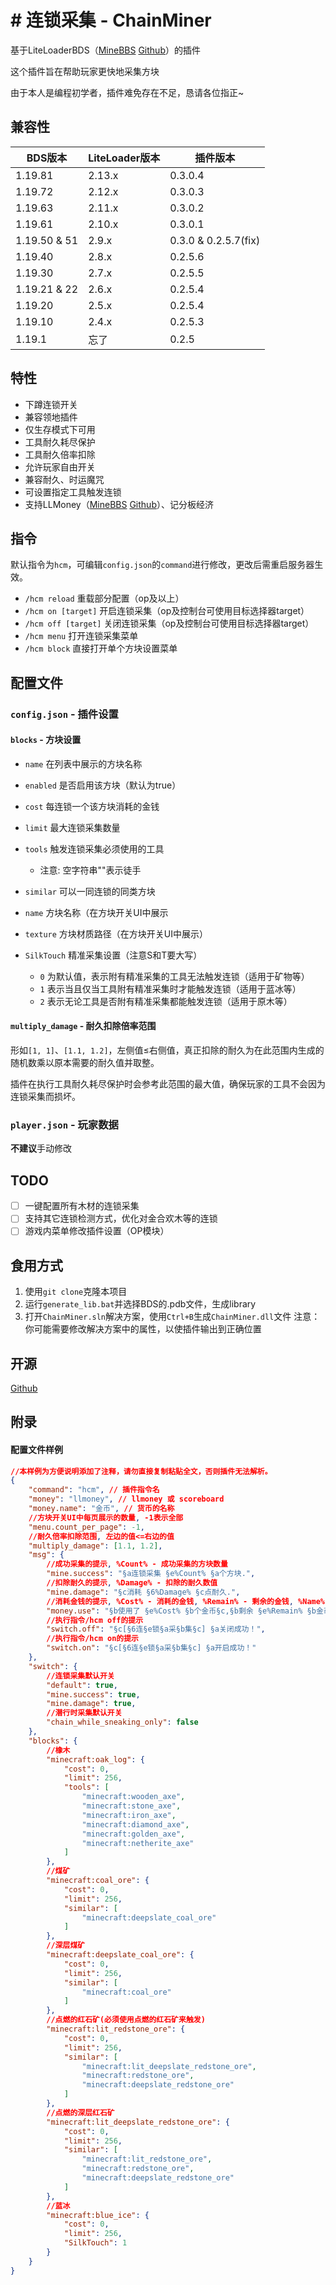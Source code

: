 # # 连锁采集 - ChainMiner

基于LiteLoaderBDS（[MineBBS](https://www.minebbs.com/liteloader/) [Github](https://github.com/LiteLDev/LiteLoaderBDS)）的插件

这个插件旨在帮助玩家更快地采集方块

由于本人是编程初学者，插件难免存在不足，恳请各位指正~

## 兼容性

|BDS版本|LiteLoader版本|插件版本|
|--|--|--|
|1.19.81|2.13.x|0.3.0.4|
|1.19.72|2.12.x|0.3.0.3|
|1.19.63|2.11.x|0.3.0.2|
|1.19.61|2.10.x|0.3.0.1|
|1.19.50 & 51|2.9.x|0.3.0 & 0.2.5.7(fix)|
|1.19.40|2.8.x|0.2.5.6|
|1.19.30|2.7.x|0.2.5.5|
|1.19.21 & 22|2.6.x|0.2.5.4|
|1.19.20|2.5.x|0.2.5.4|
|1.19.10|2.4.x|0.2.5.3|
|1.19.1|忘了|0.2.5|

## 特性

- 下蹲连锁开关
- 兼容领地插件
- 仅生存模式下可用
- 工具耐久耗尽保护
- 工具耐久倍率扣除
- 允许玩家自由开关
- 兼容耐久、时运魔咒
- 可设置指定工具触发连锁
- 支持LLMoney（[MineBBS](https://www.minebbs.com/resources/llmoney-ll.2385/) [Github](https://github.com/LiteLDev/LiteLoaderPlugins)）、记分板经济

## 指令

默认指令为`hcm`，可编辑`config.json`的`command`进行修改，更改后需重启服务器生效。

- `/hcm reload`
重载部分配置（op及以上）
- `/hcm on [target]`
开启连锁采集（op及控制台可使用目标选择器target）
- `/hcm off [target]`
关闭连锁采集（op及控制台可使用目标选择器target）
- `/hcm menu`
打开连锁采集菜单
- `/hcm block`
直接打开单个方块设置菜单

## 配置文件

### `config.json` - 插件设置

#### `blocks` - 方块设置
- `name` 在列表中展示的方块名称
- `enabled` 是否启用该方块（默认为true）
- `cost` 每连锁一个该方块消耗的金钱
- `limit` 最大连锁采集数量
- `tools` 触发连锁采集必须使用的工具
  - 注意: 空字符串""表示徒手

- `similar` 可以一同连锁的同类方块
- `name` 方块名称（在方块开关UI中展示
- `texture` 方块材质路径（在方块开关UI中展示）
- `SilkTouch` 精准采集设置（注意S和T要大写）
  - `0` 为默认值，表示附有精准采集的工具无法触发连锁（适用于矿物等）
  - `1` 表示当且仅当工具附有精准采集时才能触发连锁（适用于蓝冰等）
  - `2` 表示无论工具是否附有精准采集都能触发连锁（适用于原木等）

#### `multiply_damage` - 耐久扣除倍率范围
形如`[1, 1]`、`[1.1, 1.2]`，左侧值≤右侧值，真正扣除的耐久为在此范围内生成的随机数乘以原本需要的耐久值并取整。

插件在执行工具耐久耗尽保护时会参考此范围的最大值，确保玩家的工具不会因为连锁采集而损坏。

### `player.json` - 玩家数据

**不建议**手动修改

## TODO
- [ ] 一键配置所有木材的连锁采集
- [ ] 支持其它连锁检测方式，优化对金合欢木等的连锁
- [ ] 游戏内菜单修改插件设置（OP模块）

## 食用方式
1. 使用`git clone`克隆本项目
2. 运行`generate_lib.bat`并选择BDS的.pdb文件，生成library
3. 打开`ChainMiner.sln`解决方案，使用`Ctrl+B`生成`ChainMiner.dll`文件
注意：你可能需要修改解决方案中的属性，以使插件输出到正确位置

## 开源

[Github](https://github.com/HJH201314/ChainMiner)

## 附录

#### 配置文件样例

```json
//本样例为方便说明添加了注释，请勿直接复制粘贴全文，否则插件无法解析。
{
    "command": "hcm", // 插件指令名
    "money": "llmoney", // llmoney 或 scoreboard
    "money.name": "金币", // 货币的名称
    //方块开关UI中每页展示的数量, -1表示全部
    "menu.count_per_page": -1,
    //耐久倍率扣除范围, 左边的值<=右边的值
    "multiply_damage": [1.1, 1.2],
    "msg": {
        //成功采集的提示, %Count% - 成功采集的方块数量
        "mine.success": "§a连锁采集 §e%Count% §a个方块.",
        //扣除耐久的提示, %Damage% - 扣除的耐久数值
        "mine.damage": "§c消耗 §6%Damage% §c点耐久.",
        //消耗金钱的提示, %Cost% - 消耗的金钱, %Remain% - 剩余的金钱, %Name% - 金钱名称
        "money.use": "§b使用了 §e%Cost% §b个金币§c,§b剩余 §e%Remain% §b金币.",
        //执行指令/hcm off的提示
        "switch.off": "§c[§6连§e锁§a采§b集§c] §a关闭成功！",
        //执行指令/hcm on的提示
        "switch.on": "§c[§6连§e锁§a采§b集§c] §a开启成功！"
    },
    "switch": {
        //连锁采集默认开关
        "default": true,
        "mine.success": true,
        "mine.damage": true,
        //潜行时采集默认开关
        "chain_while_sneaking_only": false
    },
    "blocks": {
        //橡木
        "minecraft:oak_log": {
            "cost": 0,
            "limit": 256,
            "tools": [
                "minecraft:wooden_axe",
                "minecraft:stone_axe",
                "minecraft:iron_axe",
                "minecraft:diamond_axe",
                "minecraft:golden_axe",
                "minecraft:netherite_axe"
            ]
        },
        //煤矿
        "minecraft:coal_ore": {
            "cost": 0,
            "limit": 256,
            "similar": [
                "minecraft:deepslate_coal_ore"
            ]
        },
        //深层煤矿
        "minecraft:deepslate_coal_ore": {
            "cost": 0,
            "limit": 256,
            "similar": [
                "minecraft:coal_ore"
            ]
        },
        //点燃的红石矿(必须使用点燃的红石矿来触发)
        "minecraft:lit_redstone_ore": {
            "cost": 0,
            "limit": 256,
            "similar": [
                "minecraft:lit_deepslate_redstone_ore",
                "minecraft:redstone_ore",
                "minecraft:deepslate_redstone_ore"
            ]
        },
        //点燃的深层红石矿
        "minecraft:lit_deepslate_redstone_ore": {
            "cost": 0,
            "limit": 256,
            "similar": [
                "minecraft:lit_redstone_ore",
                "minecraft:redstone_ore",
                "minecraft:deepslate_redstone_ore"
            ]
        },
        //蓝冰
        "minecraft:blue_ice": {
            "cost": 0,
            "limit": 256,
            "SilkTouch": 1
        }
    }
}
```
